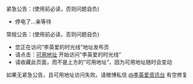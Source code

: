 紧急公告：(使用前必读，否则问题自负)          
* 停电了...亲等待     

常规公告：(使用前必读，否则问题自负)        
* 您正在访问“李英爱的时光线”地址发布页          
* 请点击：[可用地址](http://op.sbb.zone:8890/) 开始访问“李英爱的时光线”           
* 请收藏此页面，而不是上方的“可用地址”，因为可用地址随时会变动                 

如果无紧急公告，且可用地址访问失败。请微博私信 [@李英爱资讯台](https://weibo.com/leeyoungaeclub) 有空修复       

